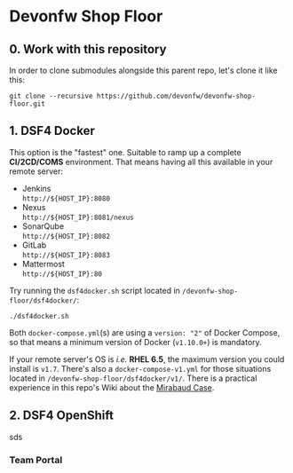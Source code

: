 # Devonfw Shop Floor

## 0. Work with this repository

In order to clone submodules alongside this parent repo, let's clone it like this:

`git clone --recursive https://github.com/devonfw/devonfw-shop-floor.git`

## 1. DSF4 Docker

This option is the "fastest" one. Suitable to ramp up a complete **CI/2CD/COMS** environment. That means having all this available in your remote server:

- Jenkins       
    `http://${HOST_IP}:8080`
- Nexus     
    `http://${HOST_IP}:8081/nexus`
- SonarQube     
    `http://${HOST_IP}:8082`
- GitLab        
    `http://${HOST_IP}:8083`
- Mattermost        
    `http://${HOST_IP}:80`

Try running the `dsf4docker.sh` script located in `/devonfw-shop-floor/dsf4docker/`:

```
./dsf4docker.sh
```

Both `docker-compose.yml`(s) are using a `version: "2"` of Docker Compose, so that means a minimum version of Docker (`v1.10.0+`) is mandatory.

If your remote server's OS is _i.e._ **RHEL 6.5**, the maximum version you could install is `v1.7`. There's also a `docker-compose-v1.yml` for those situations located in `/devonfw-shop-floor/dsf4docker/v1/`. There is a practical experience in this repo's Wiki about the [Mirabaud Case](https://github.com/devonfw/devonfw-shop-floor/wiki/mirabaud-cicd-environment-setup).

## 2. DSF4 OpenShift

sds

### Team Portal

